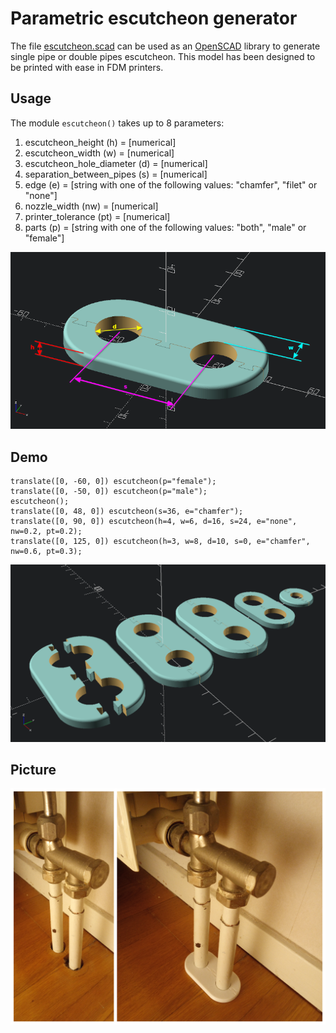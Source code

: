 # Parametric escutcheon generator

The file [escutcheon.scad](escutcheon.scad) can be used as an [OpenSCAD](http://www.openscad.org/) library to generate single pipe or double pipes escutcheon. This model has been designed to be printed with ease in FDM printers. 

## Usage

The module `escutcheon()` takes up to 8 parameters:

1. escutcheon_height (h) = [numerical]
2. escutcheon_width (w) = [numerical]
3. escutcheon_hole_diameter (d) = [numerical]
4. separation_between_pipes (s) = [numerical]
5. edge (e) = [string with one of the following values: "chamfer", "filet" or "none"]
6. nozzle_width (nw) = [numerical]
7. printer_tolerance (pt) = [numerical]
8. parts (p) = [string with one of the following values: "both", "male" or "female"]

![Parametric escutcheon usage](images/escutcheon_usage.png)

## Demo

```scad
translate([0, -60, 0]) escutcheon(p="female");
translate([0, -50, 0]) escutcheon(p="male");
escutcheon();
translate([0, 48, 0]) escutcheon(s=36, e="chamfer");
translate([0, 90, 0]) escutcheon(h=4, w=6, d=16, s=24, e="none", nw=0.2, pt=0.2);
translate([0, 125, 0]) escutcheon(h=3, w=8, d=10, s=0, e="chamfer", nw=0.6, pt=0.3);
```

![Parametric escutcheon generator demo](images/escutcheon_demo.png)

## Picture

![Double pipes escutcheon](images/escutcheon_photo_double_pipes_escutcheon.png)
